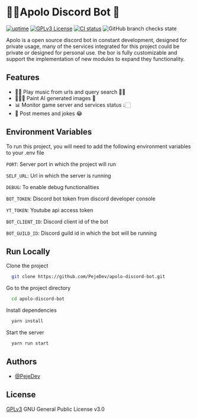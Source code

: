 # 👩‍🎤Apolo Discord Bot 🤖

[![uptime](https://status.pejedev.xyz/api/badge/1/uptime/24)](https://status.pejedev.xyz/status/me)
[![GPLv3 License](https://img.shields.io/badge/License-GPL%20v3-yellow.svg)](https://opensource.org/licenses/)
[![CI status](https://img.shields.io/github/workflow/status/PejeDev/apolo-discord-bot/CD)](https://github.com/PejeDev/apolo-discord-bot/actions/workflows/ci.yml)
![GitHub branch checks state](https://img.shields.io/github/checks-status/PejeDev/apolo-discord-bot/main)

Apolo is a open source discord bot in constant development, designed for private usage, many of the services integrated for this project could be private or designed for personal use. the bor is fully customizable and support the implementation of new modules to expand they functionality.

## Features

- 👩‍🎤 Play music from urls and query search 🤘🏻
- 👩🏻‍🎨 Paint AI generated images 🤖
- 📊 Monitor game server and services status 👆🏻
- 🤡 Post memes and jokes 😂

## Environment Variables

To run this project, you will need to add the following environment variables to your .env file

`PORT`: Server port in which the project will run

`SELF_URL`: Url in which the server is running

`DEBUG`: To enable debug functionalities

`BOT_TOKEN`: Discord bot token from discord developer console

`YT_TOKEN`: Youtube api access token

`BOT_CLIENT_ID`: Discord client id of the bot

`BOT_GUILD_ID`: Discord guild id in which the bot will be running

## Run Locally

Clone the project

```bash
  git clone https://github.com/PejeDev/apolo-discord-bot.git
```

Go to the project directory

```bash
  cd apolo-discord-bot
```

Install dependencies

```bash
  yarn install
```

Start the server

```bash
  yarn run start
```

## Authors

- [@PejeDev](https://github.com/PejeDev)

## License

[GPLv3](https://choosealicense.com/licenses/gpl-3.0/) GNU General Public License v3.0
